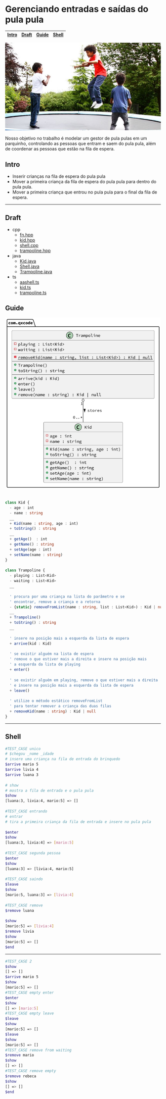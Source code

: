 # Gerenciando entradas e saídas do pula pula

<!-- toch -->
[Intro](#intro) | [Draft](#draft) | [Guide](#guide) | [Shell](#shell)
-- | -- | -- | --
<!-- toch -->

![cover](cover.jpg)

Nosso objetivo no trabalho é modelar um gestor de pula pulas em um parquinho, controlando as pessoas que entram e saem do pula pula, além de coordenar as pessoas que estão na fila de espera.

## Intro

- Inserir crianças na fila de espera do pula pula
- Mover a primeira criança da fila de espera do pula pula para dentro do pula pula.
- Mover a primeira criança que entrou no pula pula para o final da fila de espera.

***

## Draft

<!-- links .cache/draft -->
- cpp
  - [fn.hpp](.cache/draft/cpp/fn.hpp)
  - [kid.hpp](.cache/draft/cpp/kid.hpp)
  - [shell.cpp](.cache/draft/cpp/shell.cpp)
  - [trampoline.hpp](.cache/draft/cpp/trampoline.hpp)
- java
  - [Kid.java](.cache/draft/java/Kid.java)
  - [Shell.java](.cache/draft/java/Shell.java)
  - [Trampoline.java](.cache/draft/java/Trampoline.java)
- ts
  - [aashell.ts](.cache/draft/ts/aashell.ts)
  - [kid.ts](.cache/draft/ts/kid.ts)
  - [trampoline.ts](.cache/draft/ts/trampoline.ts)
<!-- links -->

## Guide

![diagrama](diagrama.png)

<!-- load diagrama.puml fenced=ts:filter -->

```ts

class Kid {
  - age : int
  - name : string
  __
  + Kid(name : string, age : int)
  + toString() : string
  __
  + getAge()  : int
  + getName() : string
  + setAge(age : int)
  + setName(name : string)
}

class Trampoline {
  - playing : List<Kid>
  - waiting : List<Kid>
  __
  
  ' procura por uma criança na lista do parâmetro e se
  ' encontrar, remove a criança e a retorna
  - {static} removeFromList(name : string, list : List<Kid>) : Kid | null
  __
  + Trampoline()
  + toString() : string
  __
  
  ' insere na posição mais a esquerda da lista de espera
  + arrive(kid : Kid)
  
  ' se existir alguém na lista de espera
  ' remove o que estiver mais a direita e insere na posição mais 
  ' a esquerda da lista de playing
  + enter()
  
  ' se existir alguém em playing, remove o que estiver mais a direita
  ' e insere na posição mais a esquerda da lista de espera
  + leave()
  
  ' utilize o método estático removeFromList
  ' para tentar remover a criança das duas filas
  + removeKid(name : string) : Kid | null
}

```

<!-- load -->

***

## Shell

```bash
#TEST_CASE unico
# $chegou _nome _idade
# insere uma criança na fila de entrada do brinquedo
$arrive mario 5
$arrive livia 4
$arrive luana 3

# show
# mostra a fila de entrada e o pula pula
$show
[luana:3, livia:4, mario:5] => []

#TEST_CASE entrando
# entrar
# tira a primeira criança da fila de entrada e insere no pula pula

$enter
$show
[luana:3, livia:4] => [mario:5]

#TEST_CASE segunda pessoa
$enter
$show
[luana:3] => [livia:4, mario:5]

#TEST_CASE saindo
$leave
$show
[mario:5, luana:3] => [livia:4]

#TEST_CASE remove
$remove luana

$show
[mario:5] => [livia:4]
$remove livia
$show
[mario:5] => []
$end
```

***

```bash
#TEST_CASE 2
$show
[] => []
$arrive mario 5
$show
[mario:5] => []
#TEST_CASE empty enter
$enter
$show
[] => [mario:5]
#TEST_CASE empty leave
$leave
$show
[mario:5] => []
$leave
$show
[mario:5] => []
#TEST_CASE remove from waiting
$remove mario
$show
[] => []
#TEST_CASE remove empty
$remove rebeca
$show
[] => []
$end
```
